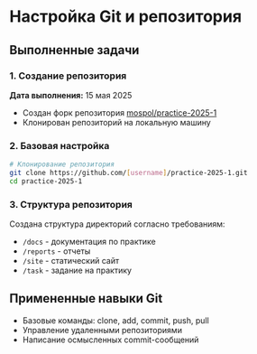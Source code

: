 # Настройка Git и репозитория

## Выполненные задачи

### 1. Создание репозитория
**Дата выполнения:** 15 мая 2025
- Создан форк репозитория [mospol/practice-2025-1](https://github.com/mospol/practice-2025-1)
- Клонирован репозиторий на локальную машину

### 2. Базовая настройка
```bash
# Клонирование репозитория
git clone https://github.com/[username]/practice-2025-1.git
cd practice-2025-1
```

### 3. Структура репозитория
Создана структура директорий согласно требованиям:

- `/docs` - документация по практике
- `/reports` - отчеты
- `/site` - статический сайт
- `/task` - задание на практику


## Примененные навыки Git
- Базовые команды: clone, add, commit, push, pull
- Управление удаленными репозиториями
- Написание осмысленных commit-сообщений

